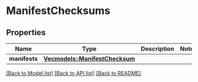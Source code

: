 # ManifestChecksums

## Properties

Name | Type | Description | Notes
------------ | ------------- | ------------- | -------------
**manifests** | [**Vec<models::ManifestChecksum>**](ManifestChecksum.md) |  | 

[[Back to Model list]](../README.md#documentation-for-models) [[Back to API list]](../README.md#documentation-for-api-endpoints) [[Back to README]](../README.md)


